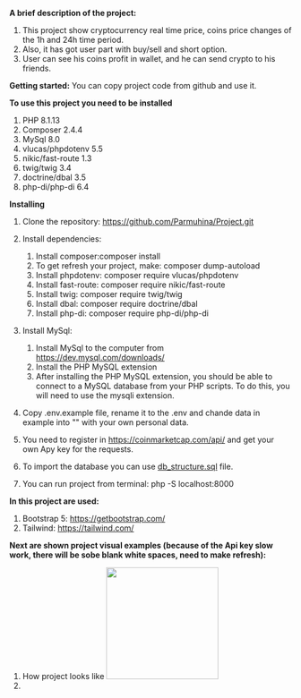 **A brief description of the project:**

1. This project show cryptocurrency real time price, coins price changes of the 1h and 24h time period.
2. Also, it has got user part with buy/sell and short option.
3. User can see his coins profit in wallet, and he can send crypto to his friends.

**Getting started:**
You can copy project code from github and use it.

**To use this project you need to be installed**
1. PHP 8.1.13
2. Composer 2.4.4
3. MySql 8.0
4. vlucas/phpdotenv 5.5
5. nikic/fast-route 1.3
6. twig/twig 3.4
7. doctrine/dbal 3.5
8. php-di/php-di 6.4   

**Installing**
1. Clone the repository: https://github.com/Parmuhina/Project.git
2. Install dependencies:
   1. Install composer:composer install
   2. To get refresh your project, make: composer dump-autoload
   3. Install phpdotenv: composer require vlucas/phpdotenv
   4. Install fast-route: composer require nikic/fast-route
   5. Install twig: composer require twig/twig
   6. Install dbal: composer require doctrine/dbal
   7. Install php-di: composer require php-di/php-di
3. Install MySql:
   1. Install MySql to the computer from https://dev.mysql.com/downloads/
   2. Install the PHP MySQL extension
   3. After installing the PHP MySQL extension, you should be able to connect
   to a MySQL database from your PHP scripts. To do this, you will need to use the mysqli extension.
   
4. Copy .env.example file, rename it to the .env and chande data in example into "" with your own personal data.

5. You need to register in https://coinmarketcap.com/api/ and get your own Apy key for the requests.
6. To import the database you can use [db_structure.sql](db_structure.sql) file.
7. You can run project from terminal: 
    php -S localhost:8000

**In this project are used:**
1. Bootstrap 5: https://getbootstrap.com/
2. Tailwind: https://tailwind.com/

**Next are shown project visual examples (because of the Api key slow work, there will be sobe blank white spaces, 
need to make refresh):**

1. How project looks like
   <img height="200" src="/home/darja/Desktop/View.gif" width="200"/>
2. 
